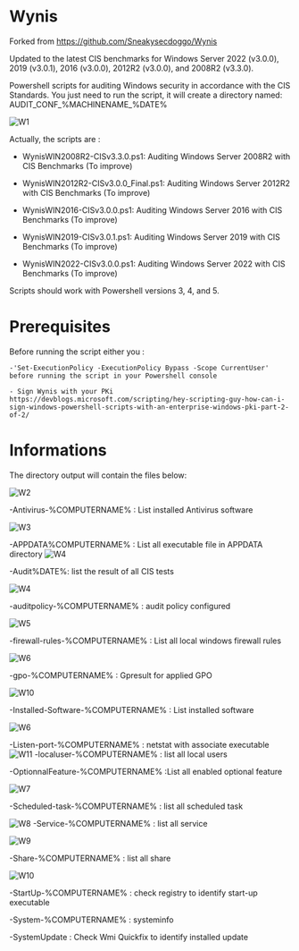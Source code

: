 # Wynis
Forked from https://github.com/Sneakysecdoggo/Wynis

Updated to the latest CIS benchmarks for Windows Server 2022 (v3.0.0), 2019 (v3.0.1), 2016 (v3.0.0), 2012R2 (v3.0.0), and 2008R2 (v3.3.0).

Powershell scripts for auditing Windows security in accordance with the CIS Standards.
You just need to run the script, it will create a directory named: AUDIT_CONF_%MACHINENAME_%DATE%


![W1](../master/Examples/W1-ScriptOverView.png)


Actually, the scripts are : 

- WynisWIN2008R2-CISv3.3.0.ps1: Auditing Windows Server 2008R2 with CIS Benchmarks (To improve)

- WynisWIN2012R2-CISv3.0.0_Final.ps1: Auditing Windows Server 2012R2 with CIS Benchmarks (To improve)

- WynisWIN2016-CISv3.0.0.ps1: Auditing Windows Server 2016 with CIS Benchmarks (To improve)

- WynisWIN2019-CISv3.0.1.ps1: Auditing Windows Server 2019 with CIS Benchmarks (To improve)

- WynisWIN2022-CISv3.0.0.ps1: Auditing Windows Server 2022 with CIS Benchmarks (To improve)

Scripts should work with Powershell versions 3, 4, and 5.


# Prerequisites

Before running the script either you : 

    -'Set-ExecutionPolicy -ExecutionPolicy Bypass -Scope CurrentUser' before running the script in your Powershell console

    - Sign Wynis with your PKi https://devblogs.microsoft.com/scripting/hey-scripting-guy-how-can-i-sign-windows-powershell-scripts-with-an-enterprise-windows-pki-part-2-of-2/







# Informations

The directory output will contain the files below:

![W2](../master/Examples/W2-FilesList.png)


-Antivirus-%COMPUTERNAME% : List installed Antivirus software

![W3](../master/Examples/W3-Antivirus.jpg)

-APPDATA%COMPUTERNAME% : List all executable file in APPDATA directory
![W4](../master/Examples/W3-Appdataa.jpg)


-Audit%DATE%: list the result of all CIS tests

![W4](../master/Examples/W4-OutPutExemple.jpg)

-auditpolicy-%COMPUTERNAME% : audit policy configured

![W5](../master/Examples/W5-AuditConfiguration.jpg)

-firewall-rules-%COMPUTERNAME% : List all local windows firewall rules

![W6](../master/Examples/W6-FirewallRules.jpg)

-gpo-%COMPUTERNAME% : Gpresult for applied GPO

![W10](../master/Examples/W12-GPRESULT.jpg)


-Installed-Software-%COMPUTERNAME% : List installed software

![W6](../master/Examples/W6-InstalledSoftware.jpg)

-Listen-port-%COMPUTERNAME% : netstat with associate executable
![W11](../master/Examples/W11-netsat.jpg)
-localuser-%COMPUTERNAME% : list all local users

-OptionnalFeature-%COMPUTERNAME% :List all enabled optional feature

![W7](../master/Examples/W7-InstalledOptionnalFeature.jpg)

-Scheduled-task-%COMPUTERNAME% : list all scheduled task

![W8](../master/Examples/W8-SchedulTaks.jpg)
-Service-%COMPUTERNAME% : list all service

![W9](../master/Examples/W9-ListService.jpg)

-Share-%COMPUTERNAME% : list all share

![W10](../master/Examples/W10-ListService.jpg)

-StartUp-%COMPUTERNAME% : check registry to identify start-up executable

-System-%COMPUTERNAME%  : systeminfo

-SystemUpdate : Check Wmi Quickfix to identify installed update

